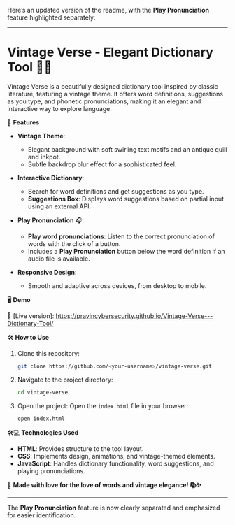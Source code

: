 Here’s an updated version of the readme, with the **Play Pronunciation** feature highlighted separately:

---

# Vintage Verse - Elegant Dictionary Tool 📖✨

Vintage Verse is a beautifully designed dictionary tool inspired by classic literature, featuring a vintage theme. It offers word definitions, suggestions as you type, and phonetic pronunciations, making it an elegant and interactive way to explore language.

🚀 **Features**

- **Vintage Theme**:
  - Elegant background with soft swirling text motifs and an antique quill and inkpot.
  - Subtle backdrop blur effect for a sophisticated feel.

- **Interactive Dictionary**:
  - Search for word definitions and get suggestions as you type.
  - **Suggestions Box**: Displays word suggestions based on partial input using an external API.

- **Play Pronunciation** 🎧:
  - **Play word pronunciations**: Listen to the correct pronunciation of words with the click of a button.
  - Includes a **Play Pronunciation** button below the word definition if an audio file is available.

- **Responsive Design**:
  - Smooth and adaptive across devices, from desktop to mobile.

🖥️ **Demo**

🌟 [Live version]: https://pravincybersecurity.github.io/Vintage-Verse---Dictionary-Tool/

🛠️ **How to Use**

1. Clone this repository:
    ```bash
    git clone https://github.com/<your-username>/vintage-verse.git
    ```
2. Navigate to the project directory:
    ```bash
    cd vintage-verse
    ```
3. Open the project:
    Open the `index.html` file in your browser:
    ```bash
    open index.html
    ```

🛠💻 **Technologies Used**

- **HTML**: Provides structure to the tool layout.
- **CSS**: Implements design, animations, and vintage-themed elements.
- **JavaScript**: Handles dictionary functionality, word suggestions, and playing pronunciations.

🌟 **Made with love for the love of words and vintage elegance! 📚✨**

---

The **Play Pronunciation** feature is now clearly separated and emphasized for easier identification.
